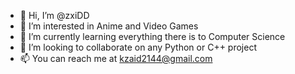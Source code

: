- 👋 Hi, I’m @zxiDD
- 👀 I’m interested in Anime and Video Games
- 🌱 I’m currently learning everything there is to Computer Science
- 💞️ I’m looking to collaborate on any Python or C++ project
- 📫 You can reach me at kzaid2144@gmail.com 

<!---
zxiDD/zxiDD is a ✨ special ✨ repository because its `README.md` (this file) appears on your GitHub profile.
You can click the Preview link to take a look at your changes.
--->
